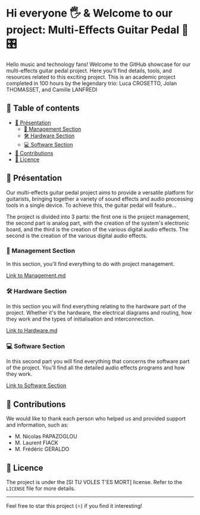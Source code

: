 # Hi everyone 🖐️ & Welcome to our project: Multi-Effects Guitar Pedal 🎸🎛️

Hello music and technology fans! Welcome to the GitHub showcase for our multi-effects guitar pedal project. Here you'll find details, tools, and resources related to this exciting project. This is an academic project completed in 100 hours by the legendary trio: Luca CROSETTO, Jolan THOMASSET, and Camille LANFREDI

## 📖 Table of contents

- [📌 Présentation](#-présentation)
  - [📅 Management Section](#-management-section)
  - [🛠️ Hardware Section](%EF%B8%8F-hardware-section)
  - [💻 Software Section](#-software-section)
- [🚀 Contributions](#-contributions)
- [📜 Licence](#-licence)

## 📌 Présentation

Our multi-effects guitar pedal project aims to provide a versatile platform for guitarists, bringing together a variety of sound effects and audio processing tools in a single device. To achieve this, the guitar pedal will feature...

The project is divided into 3 parts: the first one is the project management, the second part is analog part, with the creation of the system's electronic board, and the third is the creation of the various digital audio effects. 
The second is the creation of the various digital audio effects.

### 📅 Management Section

In this section, you'll find everything to do with project management.

[Link to Management.md](Management.md)


### 🛠️ Hardware Section

In this section you will find everything relating to the hardware part of the project. Whether it's the hardware, the electrical diagrams and routing, how they work and the types of initialisation and interconnection.

[Link to Hardware.md](Hardware.md)

### 💻 Software Section

In this second part you will find everything that concerns the software part of the project. You'll find all the detailed audio effects programs and how they work.

[Link to Software Section](https://github.com/lucacros/2324_Projet2A_PedaleGuitare/tree/Software-Section)

## 🚀 Contributions

We would like to thank each person who helped us and provided support and information, such as:
- M. Nicolas PAPAZOGLOU
- M. Laurent FIACK
- M. Frédéric GERALDO

## 📜 Licence

The project is under the [SI TU VOLES T'ES MORT] license. Refer to the `LICENSE` file for more details.

---
Feel free to star this project (⭐) if you find it interesting!
